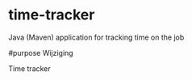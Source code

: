 # time-tracker
Java (Maven) application for tracking time on the job

#purpose
Wijziging

Time tracker
